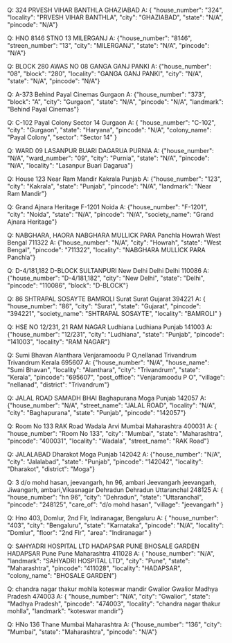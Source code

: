Q: 324 PRVESH VIHAR BANTHLA GHAZIABAD
A: { "house_number": "324", "locality": "PRVESH VIHAR BANTHLA", "city": "GHAZIABAD", "state": "N/A", "pincode": "N/A"}

Q: HNO 8146 STNO 13 MILERGANJ
A: {"house_number": "8146", "streen_number": "13", "city": "MILERGANJ", "state": "N/A", "pincode": "N/A"}

Q: BLOCK 280 AWAS NO 08 GANGA GANJ PANKI
A: {"house_number": "08", "block": "280", "locality": "GANGA GANJ PANKI", "city": "N/A", "state": "N/A", "pincode": "N/A"}

Q: A-373 Behind Payal Cinemas Gurgaon
A: {"house_number": "373", "block": "A", "city": "Gurgaon", "state": "N/A", "pincode": "N/A", "landmark": "Behind Payal Cinemas"}

Q: C-102 Payal Colony Sector 14 Gurgaon
A: { "house_number": "C-102", "city": "Gurgaon", "state": "Haryana", "pincode": "N/A", "colony_name": "Payal Colony", "sector": "Sector 14" } 

Q: WARD 09 LASANPUR BUARI DAGARUA PURNIA
A: {"house_number": "N/A", "ward_number": "09", "city": "Purnia", "state": "N/A", "pincode": "N/A", "locality": "Lasanpur Buari Dagarua"}

Q: House 123 Near Ram Mandir Kakrala Punjab
A: {"house_number": "123", "city": "Kakrala", "state": "Punjab", "pincode": "N/A", "landmark": "Near Ram Mandir"}


Q: Grand Ajnara Heritage F-1201 Noida
A: {"house_number": "F-1201", "city": "Noida", "state": "N/A", "pincode": "N/A", "society_name": "Grand Ajnara Heritage"}

Q: NABGHARA, HAORA NABGHARA MULLICK PARA Panchla Howrah West Bengal 711322
A: {"house_number": "N/A", "city": "Howrah", "state": "West Bengal", "pincode": "711322", "locality": "NABGHARA MULLICK PARA Panchla"}


Q: D-4/181,182 D-BLOCK SULTANPURI New Delhi Delhi Delhi 110086
A: {"house_number": "D-4/181,182", "city": "New Delhi", "state": "Delhi", "pincode": "110086", "block": "D-BLOCK"}

Q: 86 SHTRAPAL SOSAYTE BAMROLI Surat Surat Gujarat 394221
A: { "house_number": "86", "city": "Surat", "state": "Gujarat", "pincode": "394221", "society_name": "SHTRAPAL SOSAYTE", "locality": "BAMROLI" }

Q: HSE NO 12/231, 21 RAM NAGAR Ludhiana Ludhiana Punjab 141003
A: {"house_number": "12/231", "city": "Ludhiana", "state": "Punjab", "pincode": "141003", "locality": "RAM NAGAR"}

Q: Sumi Bhavan Alanthara Venjaramoodu P O,nellanad Trivandrum Trivandrum Kerala 695607
A: {"house_number": "N/A", "house_name": "Sumi Bhavan", "locality": "Alanthara", "city": "Trivandrum", "state": "Kerala", "pincode": "695607", "post_office": "Venjaramoodu P O", "village": "nellanad", "district": "Trivandrum"}


Q: JALAL ROAD SAMADH BHAI Baghapurana Moga Punjab 142057
A: {"house_number": "N/A", "street_name": "JALAL ROAD", "locality": "N/A", "city": "Baghapurana", "state": "Punjab", "pincode": "142057"}

Q: Room No 133 RAK Road  Wadala Arvi Mumbai Maharashtra 400031
A: { "house_number": "Room No 133", "city": "Mumbai", "state": "Maharashtra", "pincode": "400031", "locality": "Wadala", "street_name": "RAK Road"}

Q: JALALABAD  Dharakot Moga Punjab 142042
A: {"house_number": "N/A", "city": "Jalalabad", "state": "Punjab", "pincode": "142042", "locality": "Dharakot", "district": "Moga"}

Q: 3 d/o mohd hasan, jeevangarh, hn 96, ambari Jeevangarh jeevangarh, Jiwangarh, ambari,Vikasnagar Dehradun Dehradun Uttaranchal 248125
A: { "house_number": "hn 96", "city": "Dehradun", "state": "Uttaranchal", "pincode": "248125", "care_of": "d/o mohd hasan", "village": "jeevangarh" }

Q: Hno 403, Domlur, 2nd Flr, Indiranagar, Bengaluru
A: { "house_number": "403", "city": "Bengaluru", "state": "Karnataka", "pincode": "N/A", "locality": "Domlur", "floor": "2nd Flr", "area": "Indiranagar" } 

Q: SAHYADRI HOSPITAL LTD HADAPSAR PUNE  BHOSALE GARDEN HADAPSAR  Pune Pune Maharashtra 411028
A: { "house_number": "N/A", "landmark": "SAHYADRI HOSPITAL LTD", "city": "Pune", "state": "Maharashtra", "pincode": "411028", "locality": "HADAPSAR", "colony_name": "BHOSALE GARDEN"}

Q: chandra nagar thakur mohlla koteswar mandir Gwalior Gwalior Madhya Pradesh 474003
A: { "house_number": "N/A", "city": "Gwalior", "state": "Madhya Pradesh", "pincode": "474003", "locality": "chandra nagar thakur mohlla", "landmark": "koteswar mandir"}

Q: HNo 136 Thane Mumbai Maharashtra
A: {"house_number": "136", "city": "Mumbai", "state": "Maharashtra", "pincode": "N/A"}